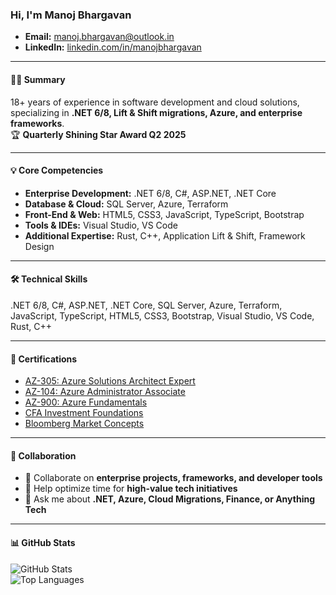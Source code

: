 ### Hi, I'm Manoj Bhargavan  

- **Email:** <a href="mailto:manoj.bhargavan@outlook.in" target="_blank">manoj.bhargavan@outlook.in</a>  
- **LinkedIn:** <a href="https://www.linkedin.com/in/manojbhargavan/" target="_blank">linkedin.com/in/manojbhargavan</a>  

---

#### 👨‍💼 Summary
18+ years of experience in software development and cloud solutions, specializing in **.NET 6/8, Lift & Shift migrations, Azure, and enterprise frameworks**.  
🏆 **Quarterly Shining Star Award Q2 2025**

---

#### 💡 Core Competencies

- **Enterprise Development:** .NET 6/8, C#, ASP.NET, .NET Core  
- **Database & Cloud:** SQL Server, Azure, Terraform  
- **Front-End & Web:** HTML5, CSS3, JavaScript, TypeScript, Bootstrap  
- **Tools & IDEs:** Visual Studio, VS Code  
- **Additional Expertise:** Rust, C++, Application Lift & Shift, Framework Design

---

#### 🛠 Technical Skills

.NET 6/8, C#, ASP.NET, .NET Core, SQL Server, Azure, Terraform, JavaScript, TypeScript, HTML5, CSS3, Bootstrap, Visual Studio, VS Code, Rust, C++  

---

#### 🏅 Certifications

- <a href="https://learn.microsoft.com/en-us/users/manojbhargavan-7357/credentials/f9c92da9cce551f8" target="_blank">AZ-305: Azure Solutions Architect Expert</a>  
- <a href="https://learn.microsoft.com/en-us/users/manojbhargavan-7357/credentials/fb10e22a5651a9d3" target="_blank">AZ-104: Azure Administrator Associate</a>  
- <a href="https://learn.microsoft.com/en-us/users/manojbhargavan-7357/credentials/e15429a0d57feb0d" target="_blank">AZ-900: Azure Fundamentals</a>  
- <a href="https://basno.com/khjlx43i?em=li&t=1486162961" target="_blank">CFA Investment Foundations</a>  
- <a href="https://drive.proton.me/urls/FNG5AW8HT0#8K0rtlwIdO6h" target="_blank">Bloomberg Market Concepts</a>  

---

#### 🤝 Collaboration

- 👯 Collaborate on **enterprise projects, frameworks, and developer tools**  
- 🤔 Help optimize time for **high-value tech initiatives**  
- 💬 Ask me about **.NET, Azure, Cloud Migrations, Finance, or Anything Tech**

---

#### 📊 GitHub Stats

![GitHub Stats](https://github-readme-stats.vercel.app/api?username=manojbhargavan&count_private=true&show_icons=true)  
![Top Languages](https://github-readme-stats.vercel.app/api/top-langs/?username=manojbhargavan&layout=compact&hide=html)
